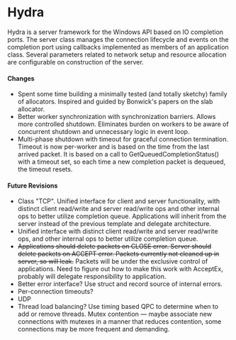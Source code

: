 # Hydra

Hydra is a server framework for the Windows API based on IO completion ports.
The server class manages the connection lifecycle and events on the completion port
using callbacks implemented as members of an application class. Several parameters
related to network setup and resource allocation are configurable on construction of the server.

#### Changes
- Spent some time building a minimally tested (and totally sketchy) family of allocators.
	Inspired and guided by Bonwick's papers on the slab allocator.
- Better worker synchronization with synchronization barriers.
	Allows more controlled shutdown. Eliminates burden on workers
	to be aware of concurrent shutdown and unnecessary logic in event loop.
- Multi-phase shutdown with timeout for graceful connection termination.
	Timeout is now per-worker and is based on the time from the last arrived packet.
	It is based on a call to GetQueuedCompletionStatus() with a timeout set, so each
	time a new completion packet is dequeued, the timeout resets.

#### Future Revisions
- Class "TCP". Unified interface for client and server functionality, with distinct
	client read/write and server read/write ops and other internal ops to better utilize
	completion queue. Applications will inherit from the server instead of the previous
	template and delegate architecture.
- Unified interface with distinct client read/write and server read/write ops, and other
	internal ops to better utilize completion queue.
- ~~Applications should delete packets on CLOSE error. Server should delete packets on ACCEPT error.
	Packets currently not cleaned up in server, so will leak.~~ Packets will be under the exclusive
	control of applications. Need to figure out how to make this work with AcceptEx, probably will
	delegate responsibility to application.
- Better error interface? Use struct and record source of internal errors.
- Per-connection timeouts?
- UDP
- Thread load balancing? Use timing based QPC to determine when to add or remove threads.
	Mutex contention &mdash; maybe associate new connections with mutexes
	in a manner that reduces contention, some connections may be more frequent and demanding.